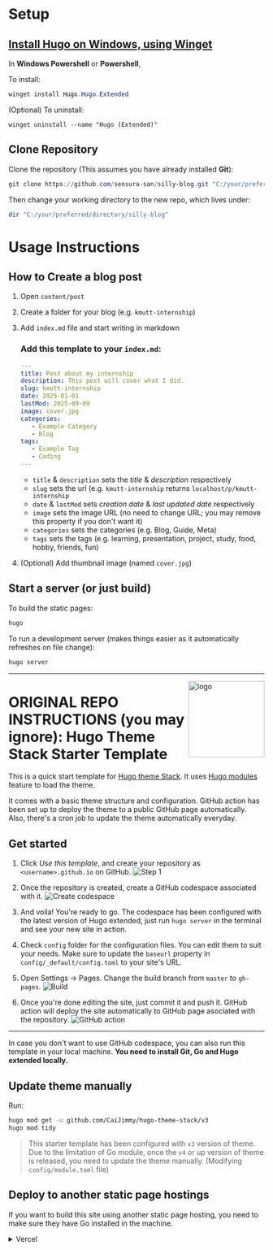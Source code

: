 # Setup

## [Install Hugo on Windows, using Winget](https://gohugo.io/installation/windows/)
In **Windows Powershell** or **Powershell**,

To install:

   ```powershell
   winget install Hugo.Hugo.Extended
   ```

(Optional) To uninstall:

   ```powershel
   winget uninstall --name "Hugo (Extended)"
   ```

## Clone Repository

Clone the repository (This assumes you have already installed **Git**):

```powershell
git clone https://github.com/sensura-san/silly-blog.git "C:/your/preferred/directory"
```

Then change your working directory to the new repo, which lives under:
```powershell
dir "C:/your/preferred/directory/silly-blog"
```

# Usage Instructions

## How to Create a blog post

1. Open `content/post`

2. Create a folder for your blog (e.g. `kmutt-internship`)

3. Add `index.md` file and start writing in markdown
   ### Add this template to your `index.md`:
   ```yaml
   ---
   title: Post about my internship
   description: This post will cover what I did.
   slug: kmutt-internship
   date: 2025-01-01
   lastMod: 2025-09-09
   image: cover.jpg
   categories:
      - Example Category
      - Blog
   tags:
      - Example Tag
      - Coding
   ---
   ```
   - `title` & `description` sets the *title* & *description* respectively
   - `slug` sets the url (e.g. `kmutt-internship` returns `localhost/p/kmutt-internship`
   - `date` & `lastMod` sets *creation date* & *last updated date* respectively
   - `image` sets the image URL (no need to change URL; you may remove this property if you don't want it)
   - `categories` sets the categories (e.g. Blog, Guide, Meta)
   - `tags` sets the tags (e.g. learning, presentation, project, study, food, hobby, friends, fun)
   
5. (Optional) Add thumbnail image (named `cover.jpg`) 

## Start a server (or just build)

To build the static pages:

```powershell
hugo
```

To run a development server (makes things easier as it automatically refreshes on file change):

```powershell
hugo server
```

***



<img align="right" width="150" alt="logo" src="https://user-images.githubusercontent.com/5889006/190859553-5b229b4f-c476-4cbd-928f-890f5265ca4c.png">

# ORIGINAL REPO INSTRUCTIONS (you may ignore): Hugo Theme Stack Starter Template

This is a quick start template for [Hugo theme Stack](https://github.com/CaiJimmy/hugo-theme-stack). It uses [Hugo modules](https://gohugo.io/hugo-modules/) feature to load the theme.

It comes with a basic theme structure and configuration. GitHub action has been set up to deploy the theme to a public GitHub page automatically. Also, there's a cron job to update the theme automatically everyday.

## Get started

1. Click *Use this template*, and create your repository as `<username>.github.io` on GitHub.
![Step 1](https://user-images.githubusercontent.com/5889006/156916624-20b2a784-f3a9-4718-aa5f-ce2a436b241f.png)

2. Once the repository is created, create a GitHub codespace associated with it.
![Create codespace](https://user-images.githubusercontent.com/5889006/156916672-43b7b6e9-4ffb-4704-b4ba-d5ca40ffcae7.png)

3. And voila! You're ready to go. The codespace has been configured with the latest version of Hugo extended, just run `hugo server` in the terminal and see your new site in action.

4. Check `config` folder for the configuration files. You can edit them to suit your needs. Make sure to update the `baseurl` property in `config/_default/config.toml` to your site's URL.

5. Open Settings -> Pages. Change the build branch from `master` to `gh-pages`.
![Build](https://github.com/namanh11611/hugo-theme-stack-starter/assets/16586200/12c763cd-bead-4923-b610-8788f388fcb5)

6. Once you're done editing the site, just commit it and push it. GitHub action will deploy the site automatically to GitHub page asociated with the repository.
![GitHub action](https://user-images.githubusercontent.com/5889006/156916881-90b8bb9b-1925-4e60-9d7a-8026cda729bf.png)

---

In case you don't want to use GitHub codespace, you can also run this template in your local machine. **You need to install Git, Go and Hugo extended locally.**

## Update theme manually

Run:

```bash
hugo mod get -u github.com/CaiJimmy/hugo-theme-stack/v3
hugo mod tidy
```

> This starter template has been configured with `v3` version of theme. Due to the limitation of Go module, once the `v4` or up version of theme is released, you need to update the theme manually. (Modifying `config/module.toml` file)

## Deploy to another static page hostings

If you want to build this site using another static page hosting, you need to make sure they have Go installed in the machine. 

<details>
  <summary>Vercel</summary>

You need to overwrite build command to install manually Go:

```
amazon-linux-extras install golang1.11 && hugo --gc --minify
```

![](https://user-images.githubusercontent.com/5889006/156917172-01e4d418-3469-4ffb-97e4-a905d28b8424.png)

If you are using Node.js 20, you need to overwrite the install command to install manually Go:

```
dnf install -y golang
```

![image](https://github.com/zhi-yi-huang/hugo-theme-stack-starter/assets/83860323/777c1109-dfc8-4893-9db7-1305ec027cf5)


Make sure also to specify Hugo version in the environment variable `HUGO_VERSION` (Use the latest version of Hugo extended):

![Environment variable](https://user-images.githubusercontent.com/5889006/156917212-afb7c70d-ab85-480f-8288-b15781a462c0.png)
</details>
